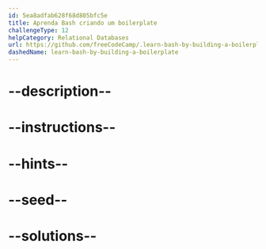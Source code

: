 ```yaml
---
id: 5ea8adfab628f68d805bfc5e
title: Aprenda Bash criando um boilerplate
challengeType: 12
helpCategory: Relational Databases
url: https://github.com/freeCodeCamp/.learn-bash-by-building-a-boilerplate
dashedName: learn-bash-by-building-a-boilerplate
---
```


# --description--

# --instructions--

# --hints--

# --seed--

# --solutions--
